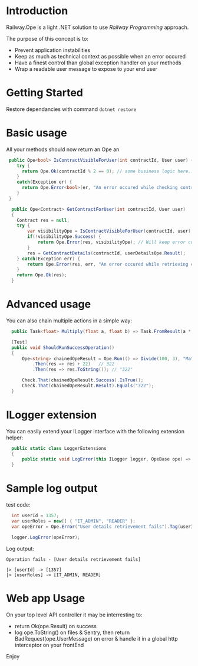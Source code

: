 # Introduction 
Railway.Ope is a light .NET solution to use *Railway Programming* approach.

The purpose of this concept is to:

- Prevent application instabilities
- Keep as much as technical context as possible when an error occured
- Have a finest control than global exception handler on your methods
- Wrap a readable user message to expose to your end user 

# Getting Started
Restore dependancies with command 
`
dotnet restore
`
# Basic usage

All your methods should now return an Ope an 

```cs
 public Ope<bool> IsContractVisibleForUser(int contractId, User user) {
    try {
      return Ope.Ok(contractId % 2 == 0); // some business logic here..
    }
    catch(Exception er) {
      return Ope.Error<bool>(er, "An error occured while checking contract visibility").Tag(contractId).Tag(user.Id);
    }
 }

  public Ope<Contract> GetContractForUser(int contractId, User user) 
  {
    Contract res = null;
    try {
        var visibilityOpe = IsContractVisibleForUser(contractId, user);
        if(!visibilityOpe.Success) {
            return Ope.Error(res, visibilityOpe); // Will keep error context and return a Ope<Contract>
        }
        res = GetContractDetails(contractId, userDetailsOpe.Result);
    } catch(Exception err) {
        return Ope.Error(res, err, "An error occured while retrieving contract details").Tag(contractId).Tag(user.Id);
    }
    return Ope.Ok(res);
  }

```

# Advanced usage

You can also chain multiple actions in a simple way:

```cs
  public Task<float> Multiply(float a, float b) => Task.FromResult(a * b);

  [Test]
  public void ShouldRunSuccessOperation()
  {
      Ope<string> chainedOpeResult = Ope.Run(() => Divide(100, 3), "Maths operation fails") // 300
          .Then(res => res + 22)   // 322
          .Then(res => res.ToString()); // "322"

      Check.That(chainedOpeResult.Success).IsTrue();
      Check.That(chainedOpeResult.Result).Equals("322");
  }

```

# ILogger extension

You can easily extend your ILogger interface with the following extension helper:

````cs
  public static class LoggerExtensions
  {
      public static void LogError(this ILogger logger, OpeBase ope) => logger.LogError(ope.ToString());
  }
````

# Sample log output

test code:
````cs
  int userId = 1357;
  var userRoles = new[] { "IT_ADMIN", "READER" };
  var opeError = Ope.Error("User details retrievement fails").Tag(userId).Tag(userRoles);

  logger.LogError(opeError);

````
Log output:
````
Operation fails - [User details retrievement fails]

|> [userId] -> [1357]
|> [userRoles] -> [IT_ADMIN, READER]
````

# Web app Usage

On your top level API controller it may be interresting to:

-  return Ok(ope.Result) on success
-  log ope.ToString() on files & Sentry, then return BadRequest(ope.UserMessage) on error & handle it in a     global http interceptor on your frontEnd

Enjoy
